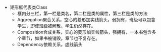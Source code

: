 - 矩形框代表类Class
	- 框内分三栏，第一栏是类名，第二栏是类的属性，第三栏是类的方法
	- Aggregation聚合关系，空心的菱形加实线箭头，弱拥有，班级可以包含学生，即使班级被解散，学生仍然存在。
	- Composition合成关系，实心的菱形加实线箭头，强拥有，一本书包含多个章节，如果书被销毁，章节也不复存在。
	- Dependency依赖关系，虚线箭头